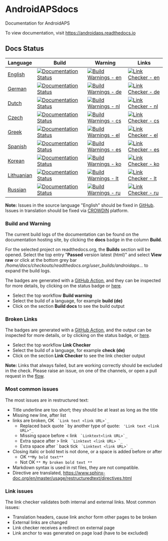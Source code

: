 # AndroidAPSdocs

Documentation for AndroidAPS

To view documentation, visit https://androidaps.readthedocs.io

## Docs Status

| Language | Build | Warning | Links |
| -------- | ----- | ------- | ----- |
| [English](https://androidaps.readthedocs.io/en/latest/)    | [![Documentation Status](https://readthedocs.org/projects/androidaps/badge/?version=latest)](https://readthedocs.org/projects/androidaps/builds/)       | [![Build Warnings - en](https://img.shields.io/endpoint?url=https://gist.githubusercontent.com/Andries-Smit/4d086495590ccb904468b66aecc48bdb/raw/AndroidAPSdocs_build_warnings_en_master.json)](../../actions?query=workflow%3A%22Build+Warnings%22) | [![Link Checker - en](https://img.shields.io/endpoint?url=https://gist.githubusercontent.com/Andries-Smit/fc7bdcb3bc52e1ae006b2435ac6001b4/raw/AndroidAPSdocs_broken_links_en_master.json)](../../actions?query=workflow%3A%22Link+Checker%22) |
| [German](https://androidaps.readthedocs.io/de/latest/)     | [![Documentation Status](https://readthedocs.org/projects/androidaps-de/badge/?version=latest)](https://readthedocs.org/projects/androidaps-de/builds/) | [![Build Warnings - de](https://img.shields.io/endpoint?url=https://gist.githubusercontent.com/Andries-Smit/4d086495590ccb904468b66aecc48bdb/raw/AndroidAPSdocs_build_warnings_de_master.json)](../../actions?query=workflow%3A%22Build+Warnings%22) | [![Link Checker - de](https://img.shields.io/endpoint?url=https://gist.githubusercontent.com/Andries-Smit/fc7bdcb3bc52e1ae006b2435ac6001b4/raw/AndroidAPSdocs_broken_links_de_master.json)](../../actions?query=workflow%3A%22Link+Checker%22) |
| [Dutch](https://androidaps.readthedocs.io/nl/latest/)      | [![Documentation Status](https://readthedocs.org/projects/androidaps-nl/badge/?version=latest)](https://readthedocs.org/projects/androidaps-nl/builds/) | [![Build Warnings - nl](https://img.shields.io/endpoint?url=https://gist.githubusercontent.com/Andries-Smit/4d086495590ccb904468b66aecc48bdb/raw/AndroidAPSdocs_build_warnings_nl_master.json)](../../actions?query=workflow%3A%22Build+Warnings%22) | [![Link Checker - nl](https://img.shields.io/endpoint?url=https://gist.githubusercontent.com/Andries-Smit/fc7bdcb3bc52e1ae006b2435ac6001b4/raw/AndroidAPSdocs_broken_links_nl_master.json)](../../actions?query=workflow%3A%22Link+Checker%22) |
| [Czech](https://androidaps.readthedocs.io/cs/latest/)      | [![Documentation Status](https://readthedocs.org/projects/androidaps-cs/badge/?version=latest)](https://readthedocs.org/projects/androidaps-cs/builds/) | [![Build Warnings - cs](https://img.shields.io/endpoint?url=https://gist.githubusercontent.com/Andries-Smit/4d086495590ccb904468b66aecc48bdb/raw/AndroidAPSdocs_build_warnings_cs_master.json)](../../actions?query=workflow%3A%22Build+Warnings%22) | [![Link Checker - cs](https://img.shields.io/endpoint?url=https://gist.githubusercontent.com/Andries-Smit/fc7bdcb3bc52e1ae006b2435ac6001b4/raw/AndroidAPSdocs_broken_links_cs_master.json)](../../actions?query=workflow%3A%22Link+Checker%22) |
| [Greek](https://androidaps.readthedocs.io/el/latest/)      | [![Documentation Status](https://readthedocs.org/projects/androidaps-el/badge/?version=latest)](https://readthedocs.org/projects/androidaps-el/builds/) | [![Build Warnings - el](https://img.shields.io/endpoint?url=https://gist.githubusercontent.com/Andries-Smit/4d086495590ccb904468b66aecc48bdb/raw/AndroidAPSdocs_build_warnings_el_master.json)](../../actions?query=workflow%3A%22Build+Warnings%22) | [![Link Checker - el](https://img.shields.io/endpoint?url=https://gist.githubusercontent.com/Andries-Smit/fc7bdcb3bc52e1ae006b2435ac6001b4/raw/AndroidAPSdocs_broken_links_el_master.json)](../../actions?query=workflow%3A%22Link+Checker%22) |
| [Spanish](https://androidaps.readthedocs.io/es/latest/)    | [![Documentation Status](https://readthedocs.org/projects/androidaps-es/badge/?version=latest)](https://readthedocs.org/projects/androidaps-es/builds/) | [![Build Warnings - es](https://img.shields.io/endpoint?url=https://gist.githubusercontent.com/Andries-Smit/4d086495590ccb904468b66aecc48bdb/raw/AndroidAPSdocs_build_warnings_es_master.json)](../../actions?query=workflow%3A%22Build+Warnings%22) | [![Link Checker - es](https://img.shields.io/endpoint?url=https://gist.githubusercontent.com/Andries-Smit/fc7bdcb3bc52e1ae006b2435ac6001b4/raw/AndroidAPSdocs_broken_links_es_master.json)](../../actions?query=workflow%3A%22Link+Checker%22) |
| [Korean](https://androidaps.readthedocs.io/ko/latest/)     | [![Documentation Status](https://readthedocs.org/projects/androidaps-ko/badge/?version=latest)](https://readthedocs.org/projects/androidaps-ko/builds/) | [![Build Warnings - ko](https://img.shields.io/endpoint?url=https://gist.githubusercontent.com/Andries-Smit/4d086495590ccb904468b66aecc48bdb/raw/AndroidAPSdocs_build_warnings_ko_master.json)](../../actions?query=workflow%3A%22Build+Warnings%22) | [![Link Checker - ko](https://img.shields.io/endpoint?url=https://gist.githubusercontent.com/Andries-Smit/fc7bdcb3bc52e1ae006b2435ac6001b4/raw/AndroidAPSdocs_broken_links_ko_master.json)](../../actions?query=workflow%3A%22Link+Checker%22) |
| [Lithuanian](https://androidaps.readthedocs.io/lt/latest/) | [![Documentation Status](https://readthedocs.org/projects/androidaps-lt/badge/?version=latest)](https://readthedocs.org/projects/androidaps-lt/builds/) | [![Build Warnings - lt](https://img.shields.io/endpoint?url=https://gist.githubusercontent.com/Andries-Smit/4d086495590ccb904468b66aecc48bdb/raw/AndroidAPSdocs_build_warnings_lt_master.json)](../../actions?query=workflow%3A%22Build+Warnings%22) | [![Link Checker - lt](https://img.shields.io/endpoint?url=https://gist.githubusercontent.com/Andries-Smit/fc7bdcb3bc52e1ae006b2435ac6001b4/raw/AndroidAPSdocs_broken_links_lt_master.json)](../../actions?query=workflow%3A%22Link+Checker%22) |
| [Russian](https://androidaps.readthedocs.io/ru/latest/)    | [![Documentation Status](https://readthedocs.org/projects/androidaps-ru/badge/?version=latest)](https://readthedocs.org/projects/androidaps-ru/builds/) | [![Build Warnings - ru](https://img.shields.io/endpoint?url=https://gist.githubusercontent.com/Andries-Smit/4d086495590ccb904468b66aecc48bdb/raw/AndroidAPSdocs_build_warnings_ru_master.json)](../../actions?query=workflow%3A%22Build+Warnings%22) | [![Link Checker - ru](https://img.shields.io/endpoint?url=https://gist.githubusercontent.com/Andries-Smit/fc7bdcb3bc52e1ae006b2435ac6001b4/raw/AndroidAPSdocs_broken_links_ru_master.json)](../../actions?query=workflow%3A%22Link+Checker%22) |


**Note:** Issues in the source language "English" should be fixed in [GitHub](https://github.com/openaps/AndroidAPSdocs). Issues in translation should be fixed via [CROWDIN](https://crowdin.com/project/androidapsdocs) platform.

### Build and Warning

The current build logs of the documentation can be found on the documentation hosting site, by clicking the **docs** badge in the column **Build**.  

For the selected project on readthedocs.org, the **Builds** section will be opened.
Select the top entry "**Passed** version latest (html)" and select **View raw** or click at the bottom grey bar */home/docs/checkouts/readthedocs.org/user_builds/androidaps...* to expand the build logs.

The badges are generated with a [GitHub Action](../../actions), and they can be inspected for more details, by clicking on the status badge or [here](../../actions/workflows/build-warnings.yml).

* Select the top workflow **Build warning**
* Select the build of a language, for example **build (de)**
* Click on the section **Build docs** to see the build output

### Broken Links

The badges are generated with a [GitHub Action](../../actions), and the output can be inspected for more details, or by clicking on the status badge, or [here](../../actions/workflows/link-checker.yml).

* Select the top workflow **Link Checker**
* Select the build of a language, for example **check (de)**
* Click on the section **Link Checker** to see the link checker output

**Note:** Links that always failed, but are working correctly should be excluded in the check. Please raise an issue, on one of the channels, or open a pull request in the [flow](https://github.com/openaps/AndroidAPSdocs/.github/workflows/link-checker.yml#L56).

### Most common issues

The most issues are in restructured text:

- Title underline are too short; they should be at least as long as the title
- Missing new line, after list
- links are broken, OK `` `Link text <link URL>`_``
  - Replaced back quote \` by another type of quote: `` 'Link text <link URL>"_``
  - Missing space before < link  `` `Linktext<link URL>`_``
  - Extra space after > link  `` `Linktext <link URL> `_``
  - Extra space after \` back tick  `` `Linktext <link URL>` _``
- Closing italic or bold text is not done, or a space is added before or after
    - OK `**My bold text**`
    - Not OK `** My broken bold text **`
- Markdown syntax  is used in rst files, they are not compatible.
- Directive are translated, https://www.sphinx-doc.org/en/master/usage/restructuredtext/directives.html

### Link issues

The link checker validates both internal and external links. Most common issues:

- Translation headers, cause link anchor form other pages to be broken
- External links are changed
- Link checker receives a redirect on external page
- Link anchor to was generated on page load (have to be excluded)
